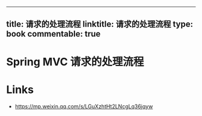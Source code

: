
---
title: 请求的处理流程
linktitle: 请求的处理流程
type: book
commentable: true
---

# Spring MVC 请求的处理流程

# Links

- https://mp.weixin.qq.com/s/LGuXzhtHt2LNcgLq36jqyw

    